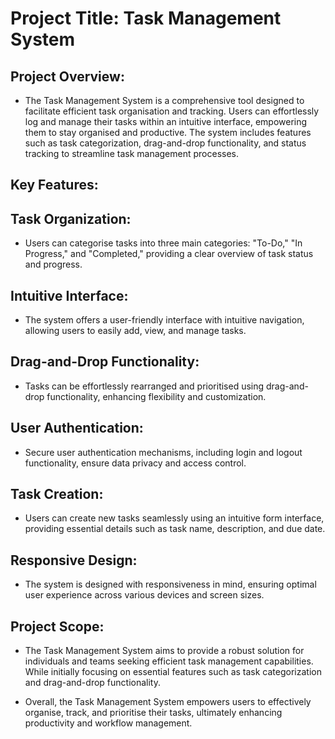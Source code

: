# Project Title: Task Management System

## Project Overview:

- The Task Management System is a comprehensive tool designed to facilitate efficient task organisation and tracking. Users can effortlessly log and manage their tasks within an intuitive interface, empowering them to stay organised and productive. The system includes features such as task categorization, drag-and-drop functionality, and status tracking to streamline task management processes.

## Key Features:

## Task Organization: 
- Users can categorise tasks into three main categories: "To-Do," "In Progress," and "Completed," providing a clear overview of task status and progress.

## Intuitive Interface: 
- The system offers a user-friendly interface with intuitive navigation, allowing users to easily add, view, and manage tasks.

## Drag-and-Drop Functionality: 
- Tasks can be effortlessly rearranged and prioritised using drag-and- drop functionality, enhancing flexibility and customization.

## User Authentication: 
- Secure user authentication mechanisms, including login and logout functionality, ensure data privacy and access control.

## Task Creation: 
- Users can create new tasks seamlessly using an intuitive form interface, providing essential details such as task name, description, and due date.

## Responsive Design: 
- The system is designed with responsiveness in mind, ensuring optimal user experience across various devices and screen sizes.

## Project Scope:

- The Task Management System aims to provide a robust solution for individuals and teams seeking efficient task management capabilities. While initially focusing on essential features such as task categorization and drag-and-drop functionality.

- Overall, the Task Management System empowers users to effectively organise, track, and prioritise their tasks, ultimately enhancing productivity and workflow management.
